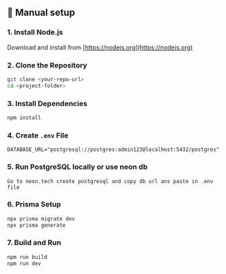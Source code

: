 ## 🚀 Manual setup

### 1. Install Node.js  
Download and install from [https://nodejs.org](https://nodejs.org)

### 2. Clone the Repository
```bash
git clone <your-repo-url>
cd <project-folder>
```

### 3. Install Dependencies
```bash
npm install
```

### 4. Create `.env` File
```env
DATABASE_URL="postgresql://postgres:admin123@localhost:5432/postgres"
```

### 5. Run PostgreSQL locally or use neon db
`
Go to neon.tech create postgresql and copy db url ans paste in .env file
`

### 6. Prisma Setup
```bash
npx prisma migrate dev
npx prisma generate
```

### 7. Build and Run
```bash
npm run build
npm run dev
```

